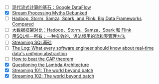 
- [ ] [现代流式计算的基石：Google DataFlow](https://mp.weixin.qq.com/s/1Y_6p1u4AK-IQVqDLYkP4Q)
- [x] [Stream Processing Myths Debunked](https://www.ververica.com/blog/stream-processing-myths-debunked)
- [ ] [Hadoop, Storm, Samza, Spark, and Flink: Big Data Frameworks Compared](https://www.digitalocean.com/community/tutorials/hadoop-storm-samza-spark-and-flink-big-data-frameworks-compared)
- [ ] [大数据框架对比：Hadoop、Storm、Samza、Spark 和 Flink](https://www.infoq.cn/news/hadoop-storm-samza-spark-flink?utm_source=related_read_bottom&utm_medium=article)
- [ ] [用SQL统一所有：一种有效的、语法惯用的流和表管理方法](https://developer.aliyun.com/article/708924)
- [ ] [Streaming SQL基础](https://cloud.tencent.com/developer/article/1424919)
- [ ] [The Log: What every software engineer should know about real-time data's unifying abstraction](http://engineering.linkedin.com/distributed-systems/log-what-every-software-engineer-should-know-about-real-time-datas-unifying)
- [ ] [How to beat the CAP theorem](http://nathanmarz.com/blog/how-to-beat-the-cap-theorem.html)
- [x] [Questioning the Lambda Architecture](https://www.oreilly.com/radar/questioning-the-lambda-architecture/)
- [x] [Streaming 101: The world beyond batch](https://www.oreilly.com/ideas/the-world-beyond-batch-streaming-101)
- [x] [Streaming 102: The world beyond batch](https://www.oreilly.com/ideas/the-world-beyond-batch-streaming-102)
